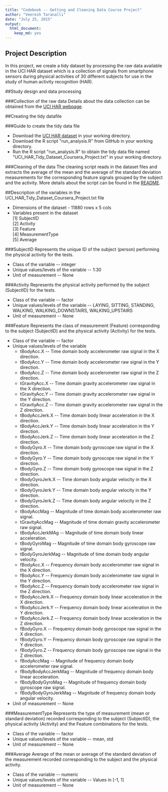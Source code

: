 ```yaml
---
title: "Codebook -- Getting and Cleaning Data Course Project"
author: "Veeresh Taranalli"
date: "July 25, 2015"
output:
  html_document:
    keep_md: yes
---
```


## Project Description
In this project, we create a tidy dataset by processing the raw data available in the UCI HAR dataset which is a collection of signals from smartphone sensors during physical activities of 30 different subjects for use in the study of human activity recognition (HAR).

##Study design and data processing

###Collection of the raw data
Details about the data collection can be obtained from the [UCI HAR webpage](http://archive.ics.uci.edu/ml/datasets/Human+Activity+Recognition+Using+Smartphones).

##Creating the tidy datafile

###Guide to create the tidy data file
 - Download the [UCI HAR dataset](https://d396qusza40orc.cloudfront.net/getdata%2Fprojectfiles%2FUCI%20HAR%20Dataset.zip) in your working directory. 
 - Download the R script "run_analysis.R" from GitHub in your working directory.
 - Run the R script "run_analysis.R" to obtain the tidy data file named "UCI_HAR_Tidy_Dataset_Coursera_Project.txt" in your working directory.

###Cleaning of the data
The cleaning script reads in the dataset files and extracts the average of the mean and the average of the standard deviation measurements for the corresponding feature signals grouped by the subject and the activity.
More details about the script can be found in the [README](https://github.com/veeresht/ds_gcd_course_project/blob/master/readme.md).

##Description of the variables in the UCI_HAR_Tidy_Dataset_Coursera_Project.txt file
 - Dimensions of the dataset - 11880 rows x 5 cols
 - Variables present in the dataset   
 [1] SubjectID                            
 [2] Activity    
 [3] Feature   
 [4] MeasurementType  
 [5] Average  

###SubjectID 
Represents the unique ID of the subject (person) performing the physical activity
for the tests.

 - Class of the variable -- integer
 - Unique values/levels of the variable -- 1:30
 - Unit of measurement -- None

###Activity
Represents the physical activity performed by the subject (SubjectID) for the tests.

 - Class of the variable -- factor
 - Unique values/levels of the variable -- LAYING, SITTING, STANDING, WALKING, WALKING_DOWNSTAIRS, WALKING_UPSTAIRS
 - Unit of measurement -- None

###Feature
Represents the class of measurement (Feature) corresponding to the subject (SubjectID) and the physical activity (Activity) for the tests.

 - Class of the variable -- factor
 - Unique values/levels of the variable 
    + tBodyAcc.X -- Time domain body accelerometer raw signal in the X direction.  
    + tBodyAcc.Y -- Time domain body accelerometer raw signal in the Y direction.   
    + tBodyAcc.Z -- Time domain body accelerometer raw signal in the Z direction.  
    + tGravityAcc.X -- Time domain gravity accelerometer raw signal in the X direction. 
    + tGravityAcc.Y -- Time domain gravity accelerometer raw signal in the Y direction.
    + tGravityAcc.Z -- Time domain gravity accelerometer raw signal in the Z direction. 
    + tBodyAccJerk.X -- Time domain body linear acceleration in the X direction.
    + tBodyAccJerk.Y -- Time domain body linear acceleration in the Y direction.
    + tBodyAccJerk.Z -- Time domain body linear acceleration in the Z direction.
    + tBodyGyro.X -- Time domain body gyroscope raw signal in the X direction.       
    + tBodyGyro.Y -- Time domain body gyroscope raw signal in the Y direction.     
    + tBodyGyro.Z -- Time domain body gyroscope raw signal in the Z direction.     
    + tBodyGyroJerk.X -- Time domain body angular velocity in the X direction.
    + tBodyGyroJerk.Y -- Time domain body angular velocity in the Y direction.
    + tBodyGyroJerk.Z -- Time domain body angular velocity in the Z direction.
    + tBodyAccMag -- Magnitude of time domain body accelerometer raw signal. 
    + tGravityAccMag -- Magnitude of time domain gravity accelerometer raw signal. 
    + tBodyAccJerkMAg -- Magnitude of time domain body linear acceleration.  
    + tBodyGyroMag -- Magnitude of time domain body gyroscope raw signal. 
    + tBodyGyroJerkMag -- Magnitude of time domain body angular velocity.  
    + fBodyAcc.X -- Frequency domain body accelerometer raw signal in the X direction.  
    + fBodyAcc.Y -- Frequency domain body accelerometer raw signal in the Y direction.  
    + fBodyAcc.Z -- Frequency domain body accelerometer raw signal in the Z direction.  
    + fBodyAccJerk.X -- Frequency domain body linear acceleration in the X direction. 
    + fBodyAccJerk.Y -- Frequency domain body linear acceleration in the Y direction.  
    + fBodyAccJerk.Z -- Frequency domain body linear acceleration in the Z direction.  
    + fBodyGyro.X -- Frequency domain body gyroscope raw signal in the X direction.    
    + fBodyGyro.Y -- Frequency domain body gyroscope raw signal in the Y direction.     
    + fBodyGyro.Z -- Frequency domain body gyroscope raw signal in the Z direction.     
    + fBodyAccMag -- Magnitude of frequency domain body accelerometer raw signal.  
    + fBodyBodyAccJerkMag -- Magnitude of frequency domain body linear acceleration.        
    + fBodyBodyGyroMag -- Magnitude of frequency domain body gyroscope raw signal.         
    + fBodyBodyGyroJerkMag -- Magnitude of frequency domain body angular velocity.    
 - Unit of measurement -- None

###MeasurementType
Represents the type of measurement (mean or standard deviation) recorded corresponding to the subject (SubjectID), the physical activity (Activity) and the Feature combinations for the tests.

 - Class of the variable -- factor
 - Unique values/levels of the variable -- mean, std
 - Unit of measurement -- None

###Average
Average of the mean or average of the standard deviation of the measurement recorded corresponding to the subject and the physical activity. 

 - Class of the variable -- numeric
 - Unique values/levels of the variable -- Values in [-1, 1]
 - Unit of measurement -- None
